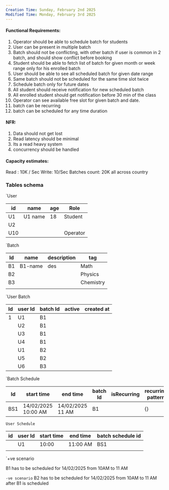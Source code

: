 ```yaml
---
Creation Time: Sunday, February 2nd 2025
Modified Time: Monday, February 3rd 2025
---
```

#### Functional Requirements:
1. Operator should be able to schedule batch for students
2. User can be present in multiple batch
3. Batch should not be conflicting, with other batch if user is common in 2 batch, and should show conflict before booking
4. Student should be able to fetch list of batch for given month or week range only for his enrolled batch
5. User should be able to see all scheduled batch for given date range
6. Same batch should not be scheduled for the same time slot twice
7. Schedule  batch only for future dates
8. All student should receive notification for new scheduled batch
9. All enrolled student should get notification before 30 min of the class
10. Operator can see available free slot for given batch and date.
11. batch can be recurring 
12. batch can be scheduled for any time duration


#### NFR:
1. Data should not get lost
2. Read latency should be minimal
3. Its a read heavy system
4. concurrency should be handled

#### Capacity estimates:
Read : 10K / Sec
Write: 10/Sec
Batches count: 20K all across country


### Tables schema
`User 

| id  | name    | age | Role     |
| --- | ------- | --- | -------- |
| U1  | U1 name | 18  | Student  |
| U2  |         |     |          |
| U10 |         |     | Operator |

`Batch

| Id  | name    | description | tag       |
| --- | ------- | ----------- | --------- |
| B1  | B1-name | des         | Math      |
| B2  |         |             | Physics   |
| B3  |         |             | Chemistry |
|     |         |             |           |

`User Batch

| Id  | user Id | batch Id | active | created at |
| --- | ------- | -------- | ------ | ---------- |
| 1   | U1      | B1       |        |            |
|     | U2      | B1       |        |            |
|     | U3      | B1       |        |            |
|     | U4      | B1       |        |            |
|     | U1      | B2       |        |            |
|     | U5      | B2       |        |            |
|     | U6      | B3       |        |            |

`Batch Schedule

| Id  | start time          | end time         | batch Id | isRecurring | recurring pattern |
| --- | ------------------- | ---------------- | -------- | ----------- | ----------------- |
| BS1 | 14/02/2025 10:00 AM | 14/02/2025 11 AM | B1       |             | {}                |

`User Schedule`

| id  | user Id | start time | end time | batch schedule id |
| --- | ------- | ---------- | -------- | ----------------- |
|     | U1      | 10:00      | 11:00 AM | BS1               |
|     |         |            |          |                   |

`+ve scenario

B1 has to be scheduled for 14/02/2025 from 10AM  to 11 AM


`-ve scenario`
B2 has to be scheduled for 14/02/2025 from 10AM  to 11 AM after B1 is scheduled








